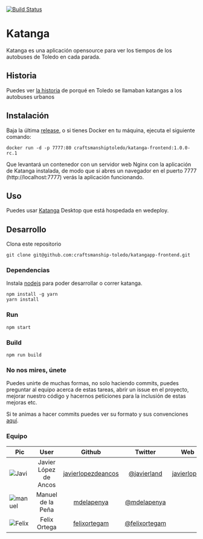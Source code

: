 [![Build Status](https://travis-ci.org/craftsmanship-toledo/katangapp-frontend.svg?branch=dev)](https://travis-ci.org/craftsmanship-toledo/katangapp-frontend)

# Katanga

Katanga es una aplicación opensource  para ver los tiempos de los autobuses de Toledo en cada parada.

## Historia

Puedes ver [la historia](http://www.latribunadetoledo.es/noticia.cfm/Local/20100523/katangas/circulan/facebook/C12146B3-B5AA-5333-3B488A78CFC4076A) de porqué en Toledo se llamaban katangas a los autobuses urbanos

## Instalación

Baja la última [release](https://github.com/craftsmanship-toledo/katangapp-frontend/releases), o si tienes Docker en tu máquina, ejecuta el siguiente comando:

```shell
docker run -d -p 7777:80 craftsmanshiptoledo/katanga-frontend:1.0.0-rc.1
```

Que levantará un contenedor con un servidor web Nginx con la aplicación de Katanga instalada, de modo que si abres un navegador en el puerto 7777 (http://localhost:7777) verás la aplicación funcionando.

## Uso

Puedes usar [Katanga](http://katanga.wedeploy.io/) Desktop que está hospedada en wedeploy.

## Desarrollo

Clona este repositorio

```shell
git clone git@github.com:craftsmanship-toledo/katangapp-frontend.git
```

### Dependencias

Instala [nodejs](https://nodejs.org/es/) para poder desarrollar o correr katanga.

```shell
npm install -g yarn
yarn install
```

### Run

````shell
npm start
````

### Build

```shell
npm run build
```

### No nos mires, únete

Puedes unirte de muchas formas, no solo haciendo commits, puedes preguntar al equipo acerca de estas tareas, abrir un issue en el proyecto, mejorar nuestro código y hacernos peticiones para la inclusión de estas mejoras etc.

Si te animas a hacer commits puedes ver su formato y sus convenciones [aquí](https://github.com/craftsmanship-toledo/katangapp-frontend/wiki/Formato-de-commits).

### Equipo

| Pic                                      |         User          |                  Github                  |                 Twitter                  |                   Web                    |
| ---------------------------------------- | :-------------------: | :--------------------------------------: | :--------------------------------------: | :--------------------------------------: |
| ![Javi](https://avatars3.githubusercontent.com/u/1202463?v=3&s=200) | Javier López de Ancos | [javierlopezdeancos](https://github.com/javierlopezdeancos) | [@javierland](https://twitter.com/javierland) | [javierlopez](http://public.javierlopezdeancos.wedeploy.io/) |
| ![manuel](https://avatars2.githubusercontent.com/u/951580?v=3&s=200) |   Manuel de la Peña   | [mdelapenya](https://github.com/mdelapenya) | [@mdelapenya](https://twitter.com/mdelapenya) |                                          |
| ![Felix](https://avatars0.githubusercontent.com/u/4701534?v=3&s=200) |     Felix Ortega      | [felixortegam](https://github.com/felixortegam) | [@felixortegam](https://twitter.com/felixortegam) |                                          |



